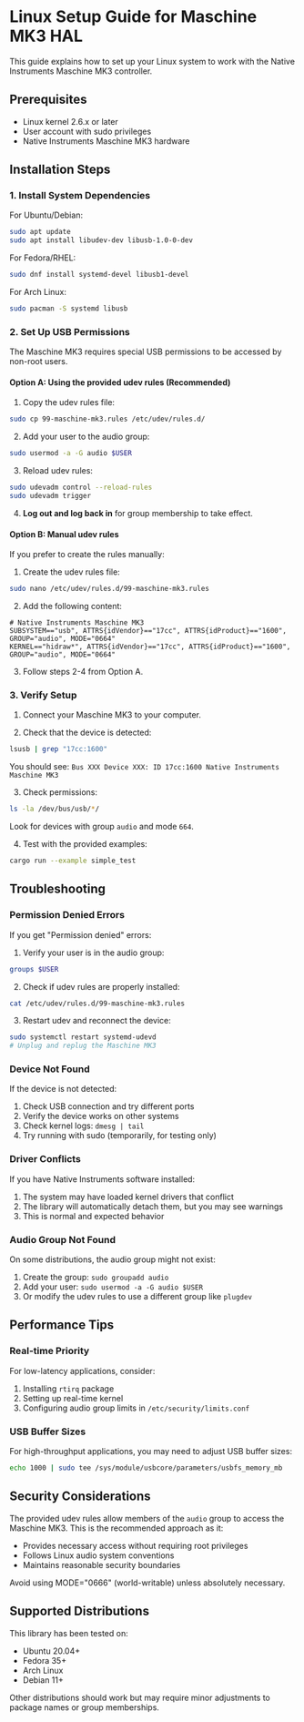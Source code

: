 # Linux Setup Guide for Maschine MK3 HAL

This guide explains how to set up your Linux system to work with the Native Instruments Maschine MK3 controller.

## Prerequisites

- Linux kernel 2.6.x or later
- User account with sudo privileges
- Native Instruments Maschine MK3 hardware

## Installation Steps

### 1. Install System Dependencies

For Ubuntu/Debian:
```bash
sudo apt update
sudo apt install libudev-dev libusb-1.0-0-dev
```

For Fedora/RHEL:
```bash
sudo dnf install systemd-devel libusb1-devel
```

For Arch Linux:
```bash
sudo pacman -S systemd libusb
```

### 2. Set Up USB Permissions

The Maschine MK3 requires special USB permissions to be accessed by non-root users.

#### Option A: Using the provided udev rules (Recommended)

1. Copy the udev rules file:
```bash
sudo cp 99-maschine-mk3.rules /etc/udev/rules.d/
```

2. Add your user to the audio group:
```bash
sudo usermod -a -G audio $USER
```

3. Reload udev rules:
```bash
sudo udevadm control --reload-rules
sudo udevadm trigger
```

4. **Log out and log back in** for group membership to take effect.

#### Option B: Manual udev rules

If you prefer to create the rules manually:

1. Create the udev rules file:
```bash
sudo nano /etc/udev/rules.d/99-maschine-mk3.rules
```

2. Add the following content:
```
# Native Instruments Maschine MK3
SUBSYSTEM=="usb", ATTRS{idVendor}=="17cc", ATTRS{idProduct}=="1600", GROUP="audio", MODE="0664"
KERNEL=="hidraw*", ATTRS{idVendor}=="17cc", ATTRS{idProduct}=="1600", GROUP="audio", MODE="0664"
```

3. Follow steps 2-4 from Option A.

### 3. Verify Setup

1. Connect your Maschine MK3 to your computer.

2. Check that the device is detected:
```bash
lsusb | grep "17cc:1600"
```
You should see: `Bus XXX Device XXX: ID 17cc:1600 Native Instruments Maschine MK3`

3. Check permissions:
```bash
ls -la /dev/bus/usb/*/
```
Look for devices with group `audio` and mode `664`.

4. Test with the provided examples:
```bash
cargo run --example simple_test
```

## Troubleshooting

### Permission Denied Errors

If you get "Permission denied" errors:

1. Verify your user is in the audio group:
```bash
groups $USER
```

2. Check if udev rules are properly installed:
```bash
cat /etc/udev/rules.d/99-maschine-mk3.rules
```

3. Restart udev and reconnect the device:
```bash
sudo systemctl restart systemd-udevd
# Unplug and replug the Maschine MK3
```

### Device Not Found

If the device is not detected:

1. Check USB connection and try different ports
2. Verify the device works on other systems
3. Check kernel logs: `dmesg | tail`
4. Try running with sudo (temporarily, for testing only)

### Driver Conflicts

If you have Native Instruments software installed:

1. The system may have loaded kernel drivers that conflict
2. The library will automatically detach them, but you may see warnings
3. This is normal and expected behavior

### Audio Group Not Found

On some distributions, the audio group might not exist:

1. Create the group: `sudo groupadd audio`
2. Add your user: `sudo usermod -a -G audio $USER`
3. Or modify the udev rules to use a different group like `plugdev`

## Performance Tips

### Real-time Priority

For low-latency applications, consider:

1. Installing `rtirq` package
2. Setting up real-time kernel
3. Configuring audio group limits in `/etc/security/limits.conf`

### USB Buffer Sizes

For high-throughput applications, you may need to adjust USB buffer sizes:

```bash
echo 1000 | sudo tee /sys/module/usbcore/parameters/usbfs_memory_mb
```

## Security Considerations

The provided udev rules allow members of the `audio` group to access the Maschine MK3. This is the recommended approach as it:

- Provides necessary access without requiring root privileges
- Follows Linux audio system conventions  
- Maintains reasonable security boundaries

Avoid using MODE="0666" (world-writable) unless absolutely necessary.

## Supported Distributions

This library has been tested on:

- Ubuntu 20.04+
- Fedora 35+
- Arch Linux
- Debian 11+

Other distributions should work but may require minor adjustments to package names or group memberships.